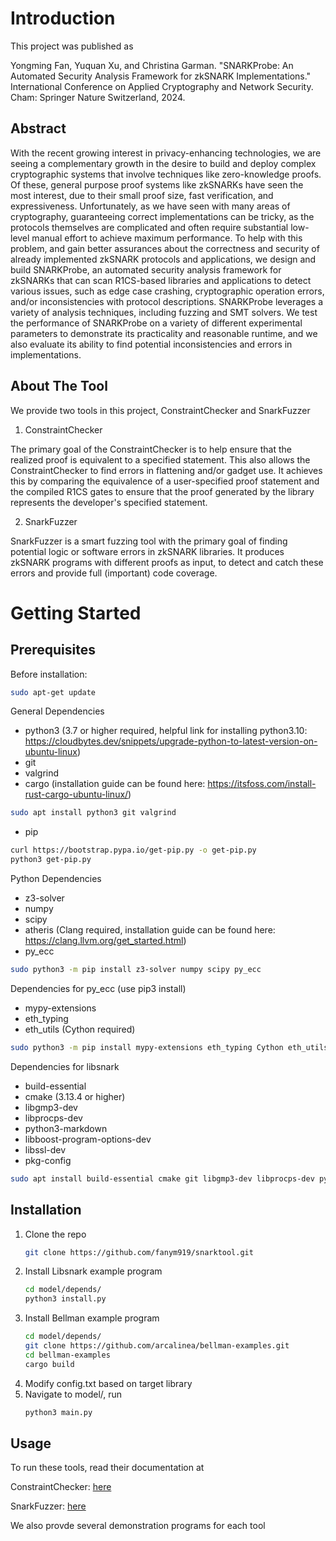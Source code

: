 <a name="readme-top"></a>


<!-- ABOUT THE PROJECT -->
# Introduction

This project was published as

Yongming Fan, Yuquan Xu, and Christina Garman. "SNARKProbe: An Automated Security Analysis Framework for zkSNARK Implementations." International Conference on Applied Cryptography and Network Security. Cham: Springer Nature Switzerland, 2024.

## Abstract
With the recent growing interest in privacy-enhancing technologies, we are seeing a complementary growth in the desire to build and deploy complex cryptographic systems that involve techniques like zero-knowledge proofs.  Of these, general purpose proof systems like zkSNARKs have seen the most interest, due to their small proof size, fast verification, and expressiveness.  Unfortunately, as we have seen with many areas of cryptography, guaranteeing correct implementations can be tricky, as the protocols themselves are complicated and often require substantial low-level manual effort to achieve maximum performance.  To help with this problem, and gain better assurances about the correctness and security of already implemented zkSNARK protocols and applications, we design and build SNARKProbe, an automated security analysis framework for zkSNARKs that can scan R1CS-based libraries and applications to detect various issues, such as edge case crashing, cryptographic operation errors, and/or inconsistencies with protocol descriptions. SNARKProbe leverages a variety of analysis techniques, including fuzzing and SMT solvers.  We test the performance of SNARKProbe on a variety of different experimental parameters to demonstrate its practicality and reasonable runtime, and we also evaluate its ability to find potential inconsistencies and errors in implementations.

## About The Tool
We provide two tools in this project, ConstraintChecker and SnarkFuzzer

1. ConstraintChecker

The primary goal of the ConstraintChecker is to help ensure that the realized proof is equivalent to a specified statement.  This also allows the ConstraintChecker to find errors in flattening and/or gadget use.  It achieves this by comparing the equivalence of a user-specified proof statement and the compiled R1CS gates to ensure that the proof generated by the library represents the developer's specified statement.

2. SnarkFuzzer

SnarkFuzzer is a smart fuzzing tool with the primary goal of finding potential logic or software errors in zkSNARK libraries. It produces zkSNARK programs with different proofs as input, to detect and catch these errors and provide full (important) code coverage.



<!-- GETTING STARTED -->
# Getting Started

## Prerequisites

Before installation:
```sh
sudo apt-get update
```

General Dependencies
 * python3 (3.7 or higher required, helpful link for installing python3.10: https://cloudbytes.dev/snippets/upgrade-python-to-latest-version-on-ubuntu-linux)
 * git 
 * valgrind
 * cargo (installation guide can be found here: https://itsfoss.com/install-rust-cargo-ubuntu-linux/)
 ```sh
 sudo apt install python3 git valgrind
 ```
 * pip
 ```sh
 curl https://bootstrap.pypa.io/get-pip.py -o get-pip.py
 python3 get-pip.py
 ```

Python Dependencies
 * z3-solver
 * numpy
 * scipy
 * atheris (Clang required, installation guide can be found here: https://clang.llvm.org/get_started.html)
 * py_ecc
 ```sh
 sudo python3 -m pip install z3-solver numpy scipy py_ecc
 ```

Dependencies for py_ecc (use pip3 install)
 * mypy-extensions
 * eth_typing
 * eth_utils (Cython required)
 ```sh
 sudo python3 -m pip install mypy-extensions eth_typing Cython eth_utils
 ```

Dependencies for libsnark
 * build-essential
 * cmake (3.13.4 or higher)
 * libgmp3-dev
 * libprocps-dev
 * python3-markdown
 * libboost-program-options-dev
 * libssl-dev
 * pkg-config
 ```sh
 sudo apt install build-essential cmake git libgmp3-dev libprocps-dev python3-markdown libboost-program-options-dev libssl-dev pkg-config
 ```

## Installation


1. Clone the repo
   ```sh
   git clone https://github.com/fanym919/snarktool.git
   ```
2. Install Libsnark example program
   ```sh
   cd model/depends/
   python3 install.py
   ```
3. Install Bellman example program
   ```sh
   cd model/depends/
   git clone https://github.com/arcalinea/bellman-examples.git
   cd bellman-examples
   cargo build
   ```
4. Modify config.txt based on target library
5. Navigate to model/, run 
    ```sh
    python3 main.py
    ```


## Usage

To run these tools, read their documentation at

ConstraintChecker: [here](constraints/README.md)

SnarkFuzzer: [here](model/README.md)

We also provde several demonstration programs for each tool

